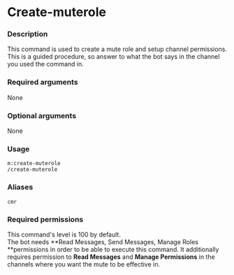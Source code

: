 # Create-muterole

### **Description**

This command is used to create a mute role and setup channel permissions. This is a guided procedure, so answer to what the bot says in the channel you used the command in.

### **Required arguments**

None

### **Optional arguments**

None

### **Usage**

```
m:create-muterole
/create-muterole
```

### **Aliases**

`cmr`

### **Required permissions**

This command's level is 100 by default.\
The bot needs **Read Messages, Send Messages, Manage Roles **permissions in order to be able to execute this command. It additionally requires permission to **Read Messages** and **Manage Permissions** in the channels where you want the mute to be effective in.
